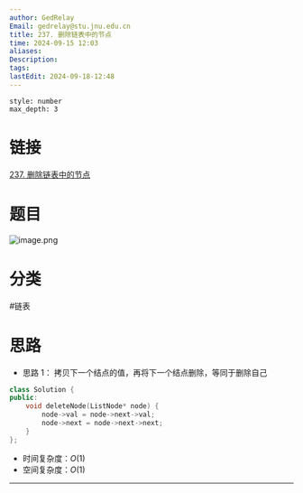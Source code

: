 ```yaml
---
author: GedRelay
Email: gedrelay@stu.jnu.edu.cn
title: 237. 删除链表中的节点
time: 2024-09-15 12:03
aliases: 
Description: 
tags: 
lastEdit: 2024-09-18-12:48
---
```


```toc
style: number
max_depth: 3
```

# 链接
[237. 删除链表中的节点](https://leetcode.cn/problems/delete-node-in-a-linked-list/) 

# 题目
![image.png](https://ged-pic-bed.oss-cn-guangzhou.aliyuncs.com/img/202409151203529.png)


# 分类
#链表 

# 思路
- 思路 1：
拷贝下一个结点的值，再将下一个结点删除，等同于删除自己


```cpp
class Solution {
public:
    void deleteNode(ListNode* node) {
        node->val = node->next->val;
        node->next = node->next->next;
    }
};
```


- 时间复杂度：${O\left( 1 \right)  }$ 
- 空间复杂度：${O\left( 1 \right)  }$ 


---

